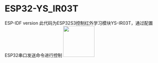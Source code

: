 # ESP32-YS_IR03T
ESP-IDF version
此代码为ESP32S3控制红外学习模块YS-IR03T，通过配置ESP32串口发送命令进行控制
<img src="https://user-images.githubusercontent.com/75484275/220370824-f99ed5a6-e093-46ce-86e8-beadef60408b.jpg" width="100px">

